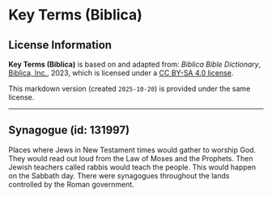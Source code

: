 # Key Terms (Biblica)

## License Information

**Key Terms (Biblica)** is based on and adapted from: _Biblica Bible Dictionary_, [Biblica, Inc.](https://www.biblica.com/), 2023, which is licensed under a [CC BY-SA 4.0 license](https://creativecommons.org/licenses/by-sa/4.0/legalcode.en).

This markdown version (created `2025-10-20`) is provided under the same license.



--------------------------------

## Synagogue (id: 131997)

Places where Jews in New Testament times would gather to worship God. They would read out loud from the Law of Moses and the Prophets. Then Jewish teachers called rabbis would teach the people. This would happen on the Sabbath day. There were synagogues throughout the lands controlled by the Roman government.


